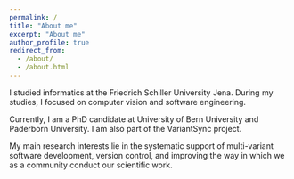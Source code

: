 ```yaml
---
permalink: /
title: "About me"
excerpt: "About me"
author_profile: true
redirect_from: 
  - /about/
  - /about.html
---
```


I studied informatics at the Friedrich Schiller University Jena. During my studies, I focused on computer vision and software engineering.

Currently, I am a PhD candidate at University of Bern University and Paderborn University. I am also part of the VariantSync project. 

My main research interests lie in the systematic support of multi-variant software development, version control, and improving the way in which we as a community conduct our scientific work. 
